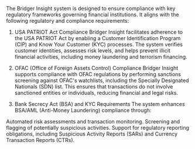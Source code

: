The Bridger Insight system is designed to ensure compliance with key regulatory frameworks governing financial institutions. It aligns with the following regulatory and compliance requirements:

1. USA PATRIOT Act Compliance
Bridger Insight facilitates adherence to the USA PATRIOT Act by enabling a Customer Identification Program (CIP) and Know Your Customer (KYC) processes. The system verifies customer identities, assesses risk levels, and helps prevent illicit financial activities, including money laundering and terrorism financing.

2. OFAC (Office of Foreign Assets Control) Compliance
Bridger Insight supports compliance with OFAC regulations by performing sanctions screening against OFAC's watchlists, including the Specially Designated Nationals (SDN) list. This ensures that transactions do not involve sanctioned entities or individuals, reducing financial and legal risks.

3. Bank Secrecy Act (BSA) and KYC Requirements
The system enhances BSA/AML (Anti-Money Laundering) compliance through:

Automated risk assessments and transaction monitoring.
Screening and flagging of potentially suspicious activities.
Support for regulatory reporting obligations, including Suspicious Activity Reports (SARs) and Currency Transaction Reports (CTRs).
